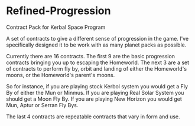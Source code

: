 # Refined-Progression
Contract Pack for Kerbal Space Program

A set of contracts to give a different sense of progression in the game.
I've specifically designed it to be work with as many planet packs as possible.

Currently there are 16 contracts. The first 9 are the basic progression contracts bringing you up to escaping the Homeworld.
The next 3 are a set of contracts to perform fly by, orbit and landing of either the Homeworld's moons, or the Homeworld's parent's moons.

So for instance, if you are playing stock Kerbol system you would get a Fly By of either the Mun or Minmus. If you are playing Real Solar System you should get a Moon Fly By.
If you are playing New Horizon you would get Mun, Aptur or Serran Fly Bys.

The last 4 contracts are repeatable contracts that vary in form and use.